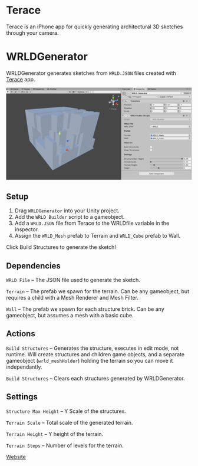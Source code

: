 # Terace
Terace is an iPhone app for quickly generating architectural 3D sketches through your camera. 

# WRLDGenerator
WRLDGenerator generates sketches from `WRLD.JSON` files created with [Terace](https://apps.apple.com/us/app/terace/id1492035680?ls=1) app.

![](Tutorial/WRLDGenerator.png)

## Setup
1. Drag `WRLDGenerator` into your Unity project.
2. Add the `WRLD Builder` script to a gameobject.
3. Add a `WRLD.JSON` file from Terace to the WRLDfile variable in the inspector.
4. Assign the `WRLD_Mesh` prefab to Terrain and `WRLD_Cube` prefab to Wall.

Click Build Structures to generate the sketch!

## Dependencies
`WRLD File` – The JSON file used to generate the sketch.

`Terrain` – The prefab we spawn for the terrain. Can be any gameobject, but requires a child with a Mesh Renderer and Mesh Filter.

`Wall` – The prefab we spawn for each structure brick. Can be any gameobject, but assumes a mesh with a basic cube.

## Actions
`Build Structures` – Generates the structure, executes in edit mode, not runtime. Will create structures and children game objects, and a separate gameobject (`wrld_meshHolder`) holding the terrain so you can move it independantly.

`Build Structures` – Clears each structures generated by WRLDGenerator.

## Settings
`Structure Max Height` – Y Scale of the structures.


`Terrain Scale` – Total scale of the generated terrain.

`Terrain Height` – Y height of the terrain.

`Terrain Steps` – Number of levels for the terrain.


[Website](https://www.aetherpoint.com/products/terace/)


